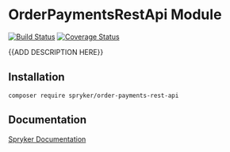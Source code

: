 # OrderPaymentsRestApi Module
[![Build Status](https://travis-ci.org/spryker/order-payments-rest-api.svg)](https://travis-ci.org/spryker/order-payments-rest-api)
[![Coverage Status](https://coveralls.io/repos/github/spryker/order-payments-rest-api/badge.svg)](https://coveralls.io/github/spryker/order-payments-rest-api)

{{ADD DESCRIPTION HERE}}

## Installation

```
composer require spryker/order-payments-rest-api
```

## Documentation

[Spryker Documentation](https://documentation.spryker.com/module_guide/overview.htm)
